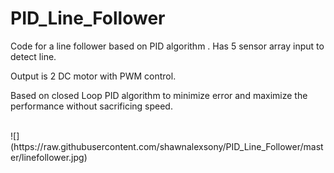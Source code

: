 # PID_Line_Follower
Code for a line follower based on PID algorithm
.
Has 5 sensor array input to detect line. <br>

Output is 2 DC motor with PWM control. <br>

Based on closed Loop PID algorithm to minimize error and maximize the performance without sacrificing speed.

<br>
![](https://raw.githubusercontent.com/shawnalexsony/PID_Line_Follower/master/linefollower.jpg)

